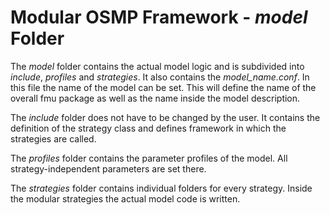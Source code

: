 # Modular OSMP Framework - *model* Folder

The *model* folder contains the actual model logic and is subdivided into *include*, *profiles* and *strategies*.
It also contains the *model_name.conf*.
In this file the name of the model can be set.
This will define the name of the overall fmu package as well as the name inside the model description.

The *include* folder does not have to be changed by the user.
It contains the definition of the strategy class and defines framework in which the strategies are called.

The *profiles* folder contains the parameter profiles of the model. All strategy-independent parameters are set there.

The *strategies* folder contains individual folders for every strategy. Inside the modular strategies the actual model code is written.

